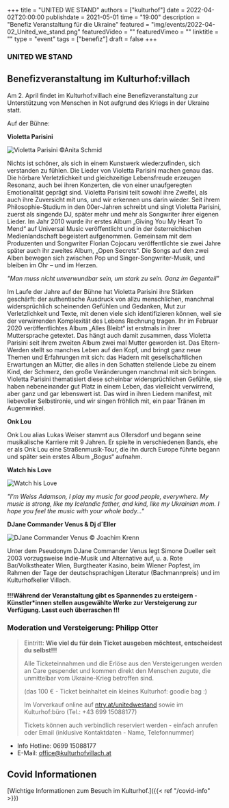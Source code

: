 +++
title = "UNITED WE STAND"
authors = ["kulturhof"]
date = 2022-04-02T20:00:00
publishdate = 2021-05-01
time = "19:00"
description = "Benefiz Veranstaltung für die Ukraine"
featured = "img/events/2022-04-02_United_we_stand.png"
featuredVideo = ""
featuredVimeo = ""
linktitle = ""
type = "event"
tags = ["benefiz"]
draft = false
+++



### UNITED WE STAND

## Benefizveranstaltung im Kulturhof:villach


Am 2. April findet im Kulturhof:villach eine Benefizveranstaltung zur Unterstützung von Menschen in Not aufgrund des Kriegs in der Ukraine statt. 

Auf der Bühne:

**Violetta Parisini**

![Violetta Parisini](/img/events/2022-04-02_Vio1PressephotoAllesBleibt.jpg)
©Anita Schmid

Nichts ist schöner, als sich in einem Kunstwerk wiederzufinden, sich verstanden zu fühlen. Die Lieder von Violetta Parisini machen genau das. Die hörbare Verletzlichkeit und gleichzeitige Lebensfreude erzeugen Resonanz, auch bei ihren Konzerten, die von einer unaufgeregten Emotionalität geprägt sind. Violetta Parisini teilt sowohl ihre Zweifel, als auch ihre Zuversicht mit uns, und wir erkennen uns darin wieder.
Seit ihrem Philosophie-Studium in den 00er-Jahren schreibt und singt Violetta Parisini, zuerst als singende DJ, später mehr und mehr als Songwriter ihrer eigenen Lieder. Im Jahr 2010 wurde ihr erstes Album „Giving You My Heart To Mend“ auf Universal Music veröffentlicht und in der  österreichischen Medienlandschaft begeistert aufgenommen. Gemeinsam mit dem Produzenten und Songwriter Florian Cojocaru veröffentlichte sie zwei Jahre später auch ihr zweites Album, „Open Secrets“. Die Songs auf den zwei Alben bewegen sich zwischen Pop und Singer-Songwriter-Musik, und bleiben im Ohr – und im Herzen.

*"Man muss nicht unverwundbar sein, um stark zu sein. Ganz im Gegenteil"*

Im Laufe der Jahre auf der Bühne hat Violetta Parisini ihre Stärken geschärft: der authentische Ausdruck von allzu menschlichen, manchmal widersprüchlich scheinenden Gefühlen und Gedanken, Mut zur Verletzlichkeit und Texte, mit denen viele sich identifizieren können, weil sie der verwirrenden Komplexität des Lebens Rechnung tragen. Ihr im Februar 2020 veröffentlichtes Album „Alles Bleibt“ ist erstmals in ihrer Muttersprache getextet. Das hängt auch damit zusammen, dass Violetta Parisini seit ihrem zweiten Album zwei mal Mutter geworden ist. Das Eltern-Werden stellt so manches Leben auf den Kopf, und bringt ganz neue Themen und Erfahrungen mit sich: das Hadern mit gesellschaftlichen Erwartungen an Mütter, die alles in den Schatten stellende Liebe zu einem Kind, der Schmerz, den große Veränderungen manchmal mit sich bringen. Violetta Parisini thematisiert diese scheinbar widersprüchlichen Gefühle, sie haben nebeneinander gut Platz in einem Leben, das vielleicht verwirrend, aber ganz und gar lebenswert ist. Das wird in ihren Liedern manifest, mit liebevoller Selbstironie, und wir singen fröhlich mit, ein paar Tränen im Augenwinkel.

**Onk Lou**

Onk Lou alias Lukas Weiser stammt aus Ollersdorf und begann seine musikalische Karriere mit 9 Jahren. Er spielte in verschiedenen Bands, ehe er als Onk Lou eine Straßenmusik-Tour, die ihn durch Europe führte begann und später sein erstes Album „Bogus“ aufnahm.

**Watch his Love**

![Watch his Love](/img/events/2022-04-02_watch_his_love.jpg)

*"I’m Weiss Adamson, I play my music for good people, everywhere. My music is strong, like my Icelandic father, and kind, like my Ukrainian mom. I hope you feel the music with your whole body…"*


**DJane Commander Venus & Dj d´Eller**

![DJane Commander Venus](/img/events/2021-09-10_DjaneCommanderVenus_c_JoachimKrenn.jpg)
© Joachim Krenn

Unter dem Pseudonym DJane Commander Venus legt Simone Dueller seit 2003 vorzugsweise Indie-Musik und Alternative auf, u. a. Rote Bar/Volkstheater Wien, Burgtheater Kasino, beim Wiener Popfest, im Rahmen der Tage der deutschsprachigen Literatur (Bachmannpreis) und im Kulturhofkeller Villach.


#### !!!Während der Veranstaltung gibt es Spannendes zu ersteigern - Künstler\*innen stellen ausgewählte Werke zur Versteigerung zur Verfügung. Lasst euch überraschen !!!

### Moderation und Versteigerung: **Philipp Otter**




>Eintritt: **Wie viel du für dein Ticket ausgeben möchtest, entscheidest du selbst!!!**
>
>Alle Ticketeinnahmen und die Erlöse aus den Versteigerungen werden an Care gespendet und kommen direkt den Menschen zugute, die unmittelbar vom Ukraine-Krieg betroffen sind.
>
>\(das 100 € - Ticket beinhaltet ein kleines Kulturhof: goodie bag :\)
>
>Im Vorverkauf online auf [ntry.at/unitedwestand](https://ntry.at/unitedwestand) sowie im Kulturhof:büro (Tel.: +43 699 15088177)
>
>Tickets können auch verbindlich reserviert werden - einfach anrufen oder Email (inklusive Kontaktdaten - Name, Telefonnummer) 


- Info Hotline: 0699 15088177 
- E-Mail: office@kulturhofvillach.at


## Covid Informationen

[Wichtige Informationen zum Besuch im Kulturhof.]({{< ref "/covid-info" >}})
